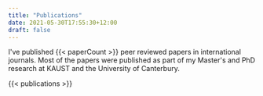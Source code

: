 ```yaml
---
title: "Publications"
date: 2021-05-30T17:55:30+12:00
draft: false
---
```


I've published {{< paperCount >}} peer reviewed papers in international journals. 
Most of the papers were published as part of my Master's and PhD research at KAUST and the University of Canterbury.

{{< publications >}}